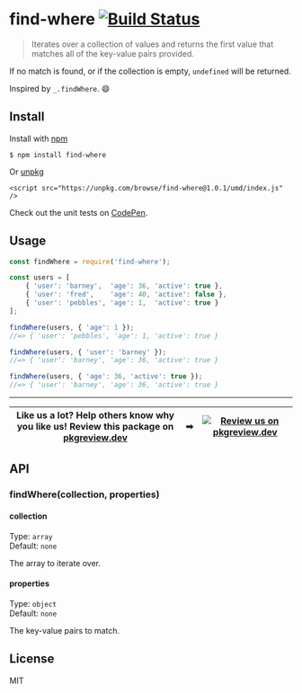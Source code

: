 # find-where [![Build Status](https://travis-ci.com/jonkemp/find-where.svg?branch=master)](https://travis-ci.com/jonkemp/find-where)

> Iterates over a collection of values and returns the first value that matches all of the key-value pairs provided.

If no match is found, or if the collection is empty, `undefined` will be returned. 

Inspired by `_.findWhere`. 😄


## Install

Install with [npm](https://npmjs.org/package/find-where)

```
$ npm install find-where
```

Or [unpkg](https://unpkg.com/find-where/)

```
<script src="https://unpkg.com/browse/find-where@1.0.1/umd/index.js" />
```

Check out the unit tests on [CodePen](https://codepen.io/jonkemp/full/rNVeVKE).

## Usage

```js
const findWhere = require('find-where');

const users = [
	{ 'user': 'barney',  'age': 36, 'active': true },
	{ 'user': 'fred',    'age': 40, 'active': false },
	{ 'user': 'pebbles', 'age': 1,  'active': true }
];

findWhere(users, { 'age': 1 });
//=> { 'user': 'pebbles', 'age': 1, 'active': true }

findWhere(users, { 'user': 'barney' });
//=> { 'user': 'barney', 'age': 36, 'active': true }

findWhere(users, { 'age': 36, 'active': true });
//=> { 'user': 'barney', 'age': 36, 'active': true }
```

---
| **Like us a lot?** Help others know why you like us! **Review this package on [pkgreview.dev](https://pkgreview.dev/npm/find-where)** | ➡   | [![Review us on pkgreview.dev](https://i.ibb.co/McjVMfb/pkgreview-dev.jpg)](https://pkgreview.dev/npm/find-where) |
| ----------------------------------------------------------------------------------------------------------------------------------------- | --- | --------------------------------------------------------------------------------------------------------------------- |

## API

### findWhere(collection, properties)

#### collection

Type: `array`  
Default: `none`

The array to iterate over.

#### properties

Type: `object`  
Default: `none`

The key-value pairs to match.

## License

MIT
